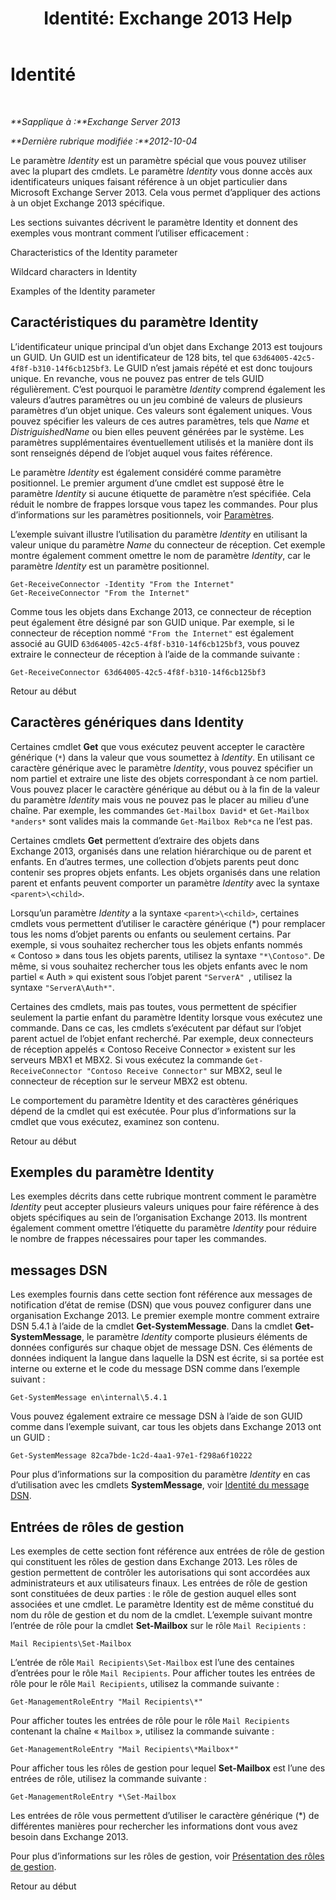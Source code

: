 ﻿---
title: 'Identité: Exchange 2013 Help'
TOCTitle: Identité
ms:assetid: e90fae91-37e7-4fdc-9170-44f0dc965c66
ms:mtpsurl: https://technet.microsoft.com/fr-fr/library/Bb125042(v=EXCHG.150)
ms:contentKeyID: 50479479
ms.date: 05/23/2018
mtps_version: v=EXCHG.150
ms.translationtype: MT
---

# Identité

 

_**Sapplique à :**Exchange Server 2013_

_**Dernière rubrique modifiée :**2012-10-04_

Le paramètre *Identity* est un paramètre spécial que vous pouvez utiliser avec la plupart des cmdlets. Le paramètre *Identity* vous donne accès aux identificateurs uniques faisant référence à un objet particulier dans Microsoft Exchange Server 2013. Cela vous permet d’appliquer des actions à un objet Exchange 2013 spécifique.

Les sections suivantes décrivent le paramètre Identity et donnent des exemples vous montrant comment l’utiliser efficacement :

Characteristics of the Identity parameter

Wildcard characters in Identity

Examples of the Identity parameter

## Caractéristiques du paramètre Identity

L’identificateur unique principal d’un objet dans Exchange 2013 est toujours un GUID. Un GUID est un identificateur de 128 bits, tel que `63d64005-42c5-4f8f-b310-14f6cb125bf3`. Le GUID n’est jamais répété et est donc toujours unique. En revanche, vous ne pouvez pas entrer de tels GUID régulièrement. C’est pourquoi le paramètre *Identity* comprend également les valeurs d’autres paramètres ou un jeu combiné de valeurs de plusieurs paramètres d’un objet unique. Ces valeurs sont également uniques. Vous pouvez spécifier les valeurs de ces autres paramètres, tels que *Name* et *DistriguishedName* ou bien elles peuvent générées par le système. Les paramètres supplémentaires éventuellement utilisés et la manière dont ils sont renseignés dépend de l’objet auquel vous faites référence.

Le paramètre *Identity* est également considéré comme paramètre positionnel. Le premier argument d’une cmdlet est supposé être le paramètre *Identity* si aucune étiquette de paramètre n’est spécifiée. Cela réduit le nombre de frappes lorsque vous tapez les commandes. Pour plus d’informations sur les paramètres positionnels, voir [Paramètres](https://technet.microsoft.com/fr-fr/library/bb124388\(v=exchg.150\)).

L’exemple suivant illustre l’utilisation du paramètre *Identity* en utilisant la valeur unique du paramètre *Name* du connecteur de réception. Cet exemple montre également comment omettre le nom de paramètre *Identity*, car le paramètre *Identity* est un paramètre positionnel.

    Get-ReceiveConnector -Identity "From the Internet"
    Get-ReceiveConnector "From the Internet"

Comme tous les objets dans Exchange 2013, ce connecteur de réception peut également être désigné par son GUID unique. Par exemple, si le connecteur de réception nommé `"From the Internet"` est également associé au GUID `63d64005-42c5-4f8f-b310-14f6cb125bf3`, vous pouvez extraire le connecteur de réception à l’aide de la commande suivante :

    Get-ReceiveConnector 63d64005-42c5-4f8f-b310-14f6cb125bf3

Retour au début

## Caractères génériques dans Identity

Certaines cmdlet **Get** que vous exécutez peuvent accepter le caractère générique (`*`) dans la valeur que vous soumettez à *Identity*. En utilisant ce caractère générique avec le paramètre *Identity*, vous pouvez spécifier un nom partiel et extraire une liste des objets correspondant à ce nom partiel. Vous pouvez placer le caractère générique au début ou à la fin de la valeur du paramètre *Identity* mais vous ne pouvez pas le placer au milieu d’une chaîne. Par exemple, les commandes `Get-Mailbox David*` et `Get-Mailbox *anders*` sont valides mais la commande `Get-Mailbox Reb*ca` ne l’est pas.

Certaines cmdlets **Get** permettent d’extraire des objets dans Exchange 2013, organisés dans une relation hiérarchique ou de parent et enfants. En d’autres termes, une collection d’objets parents peut donc contenir ses propres objets enfants. Les objets organisés dans une relation parent et enfants peuvent comporter un paramètre *Identity* avec la syntaxe `<parent>\<child>`.

Lorsqu’un paramètre *Identity* a la syntaxe `<parent>\<child>`, certaines cmdlets vous permettent d’utiliser le caractère générique (\*) pour remplacer tous les noms d’objet parents ou enfants ou seulement certains. Par exemple, si vous souhaitez rechercher tous les objets enfants nommés « Contoso » dans tous les objets parents, utilisez la syntaxe `"*\Contoso"`. De même, si vous souhaitez rechercher tous les objets enfants avec le nom partiel « Auth » qui existent sous l’objet parent `"ServerA" `, utilisez la syntaxe `"ServerA\Auth*"`.

Certaines des cmdlets, mais pas toutes, vous permettent de spécifier seulement la partie enfant du paramètre Identity lorsque vous exécutez une commande. Dans ce cas, les cmdlets s’exécutent par défaut sur l’objet parent actuel de l’objet enfant recherché. Par exemple, deux connecteurs de réception appelés « Contoso Receive Connector » existent sur les serveurs MBX1 et MBX2. Si vous exécutez la commande `Get-ReceiveConnector "Contoso Receive Connector"` sur MBX2, seul le connecteur de réception sur le serveur MBX2 est obtenu.

Le comportement du paramètre Identity et des caractères génériques dépend de la cmdlet qui est exécutée. Pour plus d’informations sur la cmdlet que vous exécutez, examinez son contenu.

Retour au début

## Exemples du paramètre Identity

Les exemples décrits dans cette rubrique montrent comment le paramètre *Identity* peut accepter plusieurs valeurs uniques pour faire référence à des objets spécifiques au sein de l’organisation Exchange 2013. Ils montrent également comment omettre l’étiquette du paramètre *Identity* pour réduire le nombre de frappes nécessaires pour taper les commandes.

## messages DSN

Les exemples fournis dans cette section font référence aux messages de notification d’état de remise (DSN) que vous pouvez configurer dans une organisation Exchange 2013. Le premier exemple montre comment extraire DSN 5.4.1 à l’aide de la cmdlet **Get-SystemMessage**. Dans la cmdlet **Get-SystemMessage**, le paramètre *Identity* comporte plusieurs éléments de données configurés sur chaque objet de message DSN. Ces éléments de données indiquent la langue dans laquelle la DSN est écrite, si sa portée est interne ou externe et le code du message DSN comme dans l’exemple suivant :

    Get-SystemMessage en\internal\5.4.1

Vous pouvez également extraire ce message DSN à l’aide de son GUID comme dans l’exemple suivant, car tous les objets dans Exchange 2013 ont un GUID :

    Get-SystemMessage 82ca7bde-1c2d-4aa1-97e1-f298a6f10222

Pour plus d’informations sur la composition du paramètre *Identity* en cas d’utilisation avec les cmdlets **SystemMessage**, voir [Identité du message DSN](dsn-message-identity-exchange-2013-help.md).

## Entrées de rôles de gestion

Les exemples de cette section font référence aux entrées de rôle de gestion qui constituent les rôles de gestion dans Exchange 2013. Les rôles de gestion permettent de contrôler les autorisations qui sont accordées aux administrateurs et aux utilisateurs finaux. Les entrées de rôle de gestion sont constituées de deux parties : le rôle de gestion auquel elles sont associées et une cmdlet. Le paramètre Identity est de même constitué du nom du rôle de gestion et du nom de la cmdlet. L’exemple suivant montre l’entrée de rôle pour la cmdlet **Set-Mailbox** sur le rôle `Mail Recipients` :

    Mail Recipients\Set-Mailbox

L’entrée de rôle `Mail Recipients\Set-Mailbox` est l’une des centaines d’entrées pour le rôle `Mail Recipients`. Pour afficher toutes les entrées de rôle pour le rôle `Mail Recipients`, utilisez la commande suivante :

    Get-ManagementRoleEntry "Mail Recipients\*"

Pour afficher toutes les entrées de rôle pour le rôle `Mail Recipients` contenant la chaîne « `Mailbox` », utilisez la commande suivante :

    Get-ManagementRoleEntry "Mail Recipients\*Mailbox*"

Pour afficher tous les rôles de gestion pour lequel **Set-Mailbox** est l’une des entrées de rôle, utilisez la commande suivante :

    Get-ManagementRoleEntry *\Set-Mailbox

Les entrées de rôle vous permettent d’utiliser le caractère générique (\*) de différentes manières pour rechercher les informations dont vous avez besoin dans Exchange 2013.

Pour plus d’informations sur les rôles de gestion, voir [Présentation des rôles de gestion](understanding-management-roles-exchange-2013-help.md).

Retour au début

